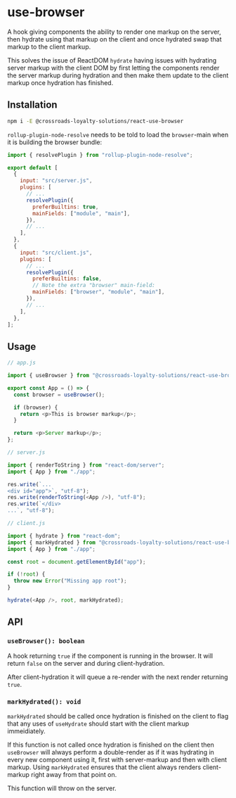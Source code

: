 # use-browser

A hook giving components the ability to render one markup on the server,
then hydrate using that markup on the client and once hydrated swap that
markup to the client markup.

This solves the issue of ReactDOM `hydrate` having issues with hydrating
server markup with the client DOM by first letting the components render
the server markup during hydration and then make them update to the client
markup once hydration has finished.

## Installation

```bash
npm i -E @crossroads-loyalty-solutions/react-use-browser
```

`rollup-plugin-node-resolve` needs to be told to load the `browser`-main
when it is building the browser bundle:

```javascript
import { resolvePlugin } from "rollup-plugin-node-resolve";

export default [
  {
    input: "src/server.js",
    plugins: [
      // ...
      resolvePlugin({
        preferBuiltins: true,
        mainFields: ["module", "main"],
      }),
      // ...
    ],
  },
  {
    input: "src/client.js",
    plugins: [
      // ...
      resolvePlugin({
        preferBuiltins: false,
        // Note the extra "browser" main-field:
        mainFields: ["browser", "module", "main"],
      }),
      // ...
    ],
  },
];
```

## Usage

```javascript
// app.js

import { useBrowser } from "@crossroads-loyalty-solutions/react-use-browser";

export const App = () => {
  const browser = useBrowser();

  if (browser) {
    return <p>This is browser markup</p>;
  }

  return <p>Server markup</p>;
};
```

```javascript
// server.js

import { renderToString } from "react-dom/server";
import { App } from "./app";

res.write(`...
<div id="app">`, "utf-8");
res.write(renderToString(<App />), "utf-8");
res.write(`</div>
...`, "utf-8");
```

```javascript
// client.js

import { hydrate } from "react-dom";
import { markHydrated } from "@crossroads-loyalty-solutions/react-use-browser";
import { App } from "./app";

const root = document.getElementById("app");

if (!root) {
  throw new Error("Missing app root");
}

hydrate(<App />, root, markHydrated);
```

## API

### `useBrowser(): boolean`

A hook returning `true` if the component is running in the browser. It will
return `false` on the server and during client-hydration.

After client-hydration it will queue a re-render with the next render returning
`true`.

### `markHydrated(): void`

`markHydrated` should be called once hydration is finished on the client to
flag that any uses of `useHydrate` should start with the client markup
immeidiately.

If this function is not called once hydration is finished on the client then
`useBrowser` will always perform a double-render as if it was hydrating in every
new component using it, first with server-markup and then with client markup.
Using `markHydrated` ensures that the client always renders client-markup
right away from that point on.

This function will throw on the server.
